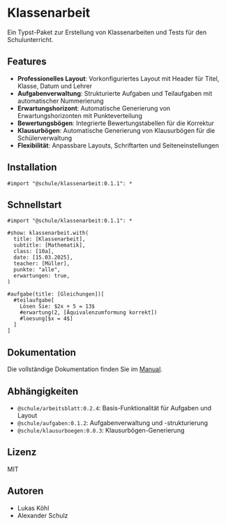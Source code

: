 # Klassenarbeit

Ein Typst-Paket zur Erstellung von Klassenarbeiten und Tests für den Schulunterricht.

## Features

- **Professionelles Layout**: Vorkonfiguriertes Layout mit Header für Titel, Klasse, Datum und Lehrer
- **Aufgabenverwaltung**: Strukturierte Aufgaben und Teilaufgaben mit automatischer Nummerierung
- **Erwartungshorizont**: Automatische Generierung von Erwartungshorizonten mit Punkteverteilung
- **Bewertungsbögen**: Integrierte Bewertungstabellen für die Korrektur
- **Klausurbögen**: Automatische Generierung von Klausurbögen für die Schülerverwaltung
- **Flexibilität**: Anpassbare Layouts, Schriftarten und Seiteneinstellungen

## Installation

```typ
#import "@schule/klassenarbeit:0.1.1": *
```

## Schnellstart

```typ
#import "@schule/klassenarbeit:0.1.1": *

#show: klassenarbeit.with(
  title: [Klassenarbeit],
  subtitle: [Mathematik],
  class: [10a],
  date: [15.03.2025],
  teacher: [Müller],
  punkte: "alle",
  erwartungen: true,
)

#aufgabe(title: [Gleichungen])[
  #teilaufgabe[
    Lösen Sie: $2x + 5 = 13$
    #erwartung(2, [Äquivalenzumformung korrekt])
    #loesung[$x = 4$]
  ]
]
```

## Dokumentation

Die vollständige Dokumentation finden Sie im [Manual](docs/klassenarbeit-manual.pdf).

## Abhängigkeiten

- `@schule/arbeitsblatt:0.2.4`: Basis-Funktionalität für Aufgaben und Layout
- `@schule/aufgaben:0.1.2`: Aufgabenverwaltung und -strukturierung
- `@schule/klausurboegen:0.0.3`: Klausurbögen-Generierung

## Lizenz

MIT

## Autoren

- Lukas Köhl
- Alexander Schulz
